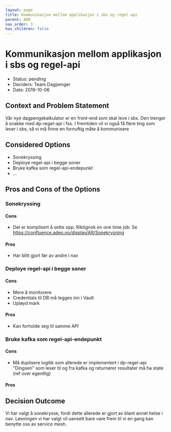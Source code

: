 ```yaml
---
layout: page
title: Kommunikasjon mellom applikasjon i sbs og regel-api
parent: ADR
nav_order: 3
has_children: false
---
```



# Kommunikasjon mellom applikasjon i sbs og regel-api 

* Status: pending
* Deciders: Team Dagpenger
* Date: 2019-10-06 

## Context and Problem Statement

Vår nye dagpengekalkulator er en front-end som skal leve i sbs. Den trenger å snakke med dp-regel-api i fss.
I fremtiden vil vi også få flere ting som lever i sbs, så vi må finne en fornuftig måte å kommunisere 

## Considered Options

* Sonekryssing 
* Deploye regel-api i begge soner
* Bruke kafka som regel-api-endepunkt 
* … 

## Pros and Cons of the Options 

### Sonekryssing 

#### Cons

- Det er komplisert å sette opp. Riktignok en one time job: Se https://confluence.adeo.no/display/AR/Sonekrysning

#### Pros

- Har blitt gjort før av andre i nav

### Deploye regel-api i begge soner

#### Cons
- Mere å monitorere
- Credentials til DB må legges inn i Vault
- Upløyd mark

#### Pros

- Kan forholde seg til samme API


### Bruke kafka som regel-api-endepunkt 


#### Cons

- Må duplisere logikk som allerede er implementert i dp-regel-api
"Dingsen" som leser til og fra kafka og returnerer resultater må ha state (ref over egentlig)

#### Pros

## Decision Outcome

Vi har valgt å sonekrysse, fordi dette allerede er gjort av blant annet helse i nav.
Løsningen vi har valgt vil uansett bare vare frem til vi en gang kan benytte oss av service mesh.
